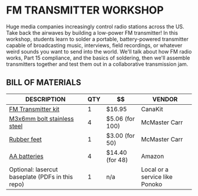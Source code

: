 # FM TRANSMITTER WORKSHOP

Huge media companies increasingly control radio stations across the US. Take back the airwaves by building a low-power FM transmitter! In this workshop, students learn to solder a portable, battery-powered transmitter capable of broadcasting music, interviews, field recordings, or whatever weird sounds you want to send into the world. We'll talk about how FM radio works, Part 15 compliance, and the basics of soldering, then we'll assemble transmitters together and test them out in a collaborative transmission jam.

## BILL OF MATERIALS  

| DESCRIPTION | QTY | $$ | VENDOR |
|---|---|---|---|
| [FM Transmitter kit](https://www.canakit.com/universal-fm-transmitter-with-mic-and-line-inputs-kit-ck108-uk108.html) | 1 | $16.95 | CanaKit |
| [M3x6mm bolt stainless steel](https://www.mcmaster.com/92095a179) | 4 | $5.06 (for 100) | McMaster Carr |
| [Rubber feet](https://www.mcmaster.com/95495k719) | 1 | $3.00 (for 50) | McMaster Carr |
| [AA batteries](https://www.amazon.com/dp/B00MNV8E0C/ref=cm_sw_em_r_mt_dp_U_UAaECb48TRNEN ) | 4 | $14.40 (for 48) | Amazon |
| Optional: lasercut baseplate (PDFs in this repo) | 1 | n/a | Local or a service like Ponoko | 

